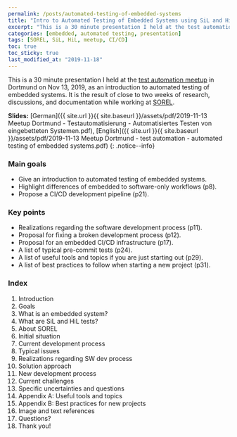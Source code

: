 ```yaml
---
permalink: /posts/automated-testing-of-embedded-systems
title: "Intro to Automated Testing of Embedded Systems using SiL and HiL"
excerpt: "This is a 30 minute presentation I held at the test automation meetup in Dortmund on Nov 13, 2019, as an introduction to automated testing of embedded systems."
categories: [embedded, automated testing, presentation]
tags: [SOREL, SiL, HiL, meetup, CI/CD]
toc: true
toc_sticky: true
last_modified_at: "2019-11-18"
---
```


This is a 30 minute presentation I held at the [test automation meetup](https://www.meetup.com/Dortmund-Testautomatisierung-Meetup/events/264777147/) in Dortmund on Nov 13, 2019, as an introduction to automated testing of embedded systems. It is the result of close to two weeks of research, discussions, and documentation while working at [SOREL](https://sorel.de).

**Slides:** [German]({{ site.url }}{{ site.baseurl }}/assets/pdf/2019-11-13 Meetup Dortmund - Testautomatisierung - Automatisiertes Testen von eingebetteten Systemen.pdf), [English]({{ site.url }}{{ site.baseurl }}/assets/pdf/2019-11-13 Meetup Dortmund - test automation - automated testing of embedded systems.pdf)
{: .notice--info}

### Main goals
- Give an introduction to automated testing of embedded systems.
- Highlight differences of embedded to software-only workflows (p8).
- Propose a CI/CD development pipeline (p21).

### Key points
- Realizations regarding the software development process (p11).
- Proposal for fixing a broken development process (p12).
- Proposal for an embedded CI/CD infrastructure (p17).
- A list of typical pre-commit tests (p24).
- A list of useful tools and topics if you are just starting out (p29).
- A list of best practices to follow when starting a new project (p31).

### Index
1. Introduction
2. Goals
3. What is an embedded system?
4. What are SiL and HiL tests?
5. About SOREL
6. Initial situation
7. Current development process
8. Typical issues
9. Realizations regarding SW dev process
10. Solution approach
11. New development process
12. Current challenges
13. Specific uncertainties and questions
14. Appendix A: Useful tools and topics
15. Appendix B: Best practices for new projects
16. Image and text references
17. Questions?
18. Thank you!
